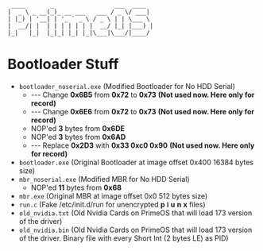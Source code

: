      ____       _                 ___  ____
    |  _ \ _ __(_)_ __ ___   ___ / _ \/ ___|
    | |_) | '__| | '_ ` _ \ / _ \ | | \___ \
    |  __/| |  | | | | | | |  __/ |_| |___) |
    |_|   |_|  |_|_| |_| |_|\___|\___/|____/


# Bootloader Stuff

*   `bootloader_noserial.exe`    (Modified Bootloader for No HDD Serial)
    *   --- Change **0x6B5** from **0x72** to **0x73** **(Not used now. Here only for record)**
    *   --- Change **0x6E6** from **0x72** to **0x73** **(Not used now. Here only for record)**
    *   NOP'ed **3** bytes from **0x6DE**
    *   NOP'ed **3** bytes from **0x6AD**
    *   --- Replace **0x2D3** with **0x33 0xc0 0x90** **(Not used now. Here only for record)**
*   `bootloader.exe`    (Original Bootloader at image offset 0x400 16384 bytes size)
*   `mbr_noserial.exe`   (Modified MBR for No HDD Serial)
    *   NOP'ed **11** bytes from **0x68**
*   `mbr.exe`  (Original MBR at image offset 0x0 512 bytes size)
*   `run.c`  (Fake /etc/init.d/run for unencrypted **p** **i** **u** **n** **x** files)
*   `old_nvidia.txt` (Old Nvidia Cards on PrimeOS that will load 173 version of the driver)
*   `old_nvidia.bin` (Old Nvidia Cards on PrimeOS that will load 173 version of the driver. Binary file with every Short Int (2 bytes LE) as PID)